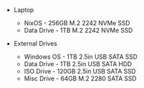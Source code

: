* Laptop
    * NixOS         - 256GB M.2 2242 NVMe SSD
    * Data Drive    - 1TB M.2 2242 NVMe SSD



* External Drives
    * Windows OS    - 1TB 2.5in USB SATA SSD
    * Data Drive    - 1TB 2.5in USB SATA HDD
    * ISO Drive     - 120GB 2.5in USB SATA SSD
    * Misc Drive    - 64GB M.2 2280 SATA SSD
